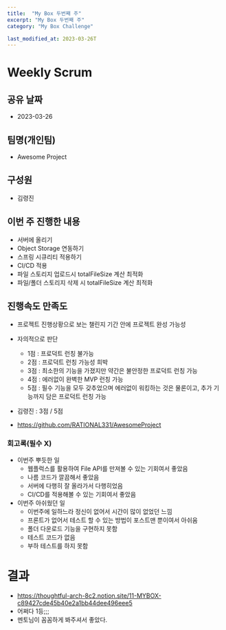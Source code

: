 ```yaml
---
title:  "My Box 두번째 주"
excerpt: "My Box 두번째 주"
category: "My Box Challenge"

last_modified_at: 2023-03-26T
---
```


# Weekly Scrum

## 공유 날짜

* 2023-03-26

## 팀명(개인팀)

* Awesome Project

## 구성원

* 김령진

## 이번 주 진행한 내용

* 서버에 올리기
* Object Storage 연동하기
* 스프링 시큐리티 적용하기
* CI/CD 적용
* 파일 스토리지 업로드시 totalFileSize 계산 최적화
* 파일/폴더 스토리지 삭제 시 totalFileSize 계산 최적화

## 진행속도 만족도

* 프로젝트 진행상황으로 보는 챌린지 기간 안에 프로젝트 완성 가능성
* 자의적으로 판단
    * 1점 : 프로덕트 런칭 불가능
    * 2점 : 프로덕트 런칭 가능성 희박
    * 3점 : 최소한의 기능을 가졌지만 약간은 불안정한 프로덕트 런칭 가능
    * 4점 : 에러없이 완벽한 MVP 런칭 가능
    * 5점 : 필수 기능을 모두 갖추었으며 에러없이 워킹하는 것은 물론이고, 추가 기능까지 담은 프로덕트 런칭 가능

* 김령진 : 3점 / 5점
* https://github.com/RATIONAL331/AwesomeProject

### 회고록(필수 X)

* 이번주 뿌듯한 일
    * 웹플럭스를 활용하여 File API를 만져볼 수 있는 기회여서 좋았음
    * 나름 코드가 깔끔해서 좋았음
    * 서버에 다행히 잘 올라가서 다행히었음
    * CI/CD를 적용해볼 수 있는 기회여서 좋았음
* 이번주 아쉬웠던 일
    * 이번주에 일하느라 정신이 없어서 시간이 많이 없었던 느낌
    * 프론트가 없어서 테스트 할 수 있는 방법이 포스트맨 뿐이여서 아쉬움
    * 폴더 다운로드 기능을 구현하지 못함
    * 테스트 코드가 없음
    * 부하 테스트를 하지 못함

# 결과
* https://thoughtful-arch-8c2.notion.site/11-MYBOX-c89427cde45b40e2a1bb44dee496eee5
* 어쩌다 1등;;; 
* 멘토님이 꼼꼼하게 봐주셔서 좋았다.